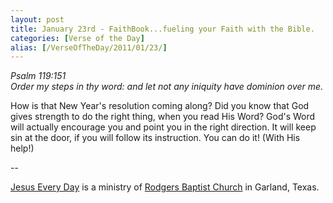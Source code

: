 ```yaml
---
layout: post
title: January 23rd - FaithBook...fueling your Faith with the Bible.
categories: [Verse of the Day]
alias: [/VerseOfTheDay/2011/01/23/]
---
```


_Psalm 119:151  
Order my steps in thy word: and let not any iniquity have dominion
over me._

How is that New Year's resolution coming along? Did you know that
God gives strength to do the right thing, when you read His Word?
God's Word will actually encourage you and point you in the right
direction. It will keep sin at the door, if you will follow its
instruction. You can do it! (With His help!)

 --

<a href=http://jesuseveryday.net>Jesus Every Day</a> is a ministry of <a href=http://rodgersbaptist.net>Rodgers Baptist Church</a> in Garland, Texas.
